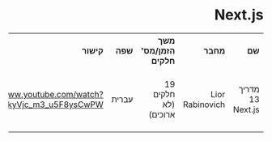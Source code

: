 <div dir="rtl">
    <h1>Next.js</h1>
    <table>
        <tr>
            <th style="text-align: right;">שם</th>
            <th style="text-align: right;">מחבר</th>
            <th style="text-align: right;">משך הזמן/מס' חלקים</th>
            <th style="text-align: right;">שפה</th>
            <th style="text-align: right;">קישור</th>
            <th style="text-align: right;">הערות</th>
        </tr>
        <tr>
            <td style="text-align: right;">מדריך 13 Next.js</td>
            <td style="text-align: right;">Lior Rabinovich</td>
            <td style="text-align: right;">19 חלקים (לא ארוכים)</td>
            <td style="text-align: right;">עברית</td>
            <td style="text-align: right;">
                <a href="https://www.youtube.com/watch?v=FTDQj84HhCY&list=PLKoG9zrxvudOKmkyVjc_m3_u5F8ysCwPW">https://www.youtube.com/watch?v=FTDQj84HhCY&list=PLKoG9zrxvudOKmkyVjc_m3_u5F8ysCwPW</a>   
            </td>
            <td style="text-align: right;">החלק של עיצוב ב Tailwind CSS חסום </td>
        </tr>
    <table>
</div>